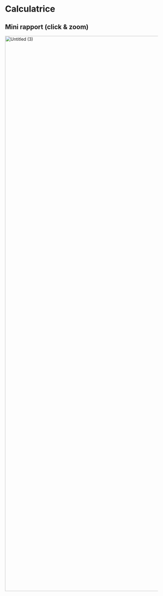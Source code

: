 # Calculatrice

## Mini rapport (click & zoom)

<img width="1829" alt="Untitled (3)" src="https://user-images.githubusercontent.com/91496113/145694905-baa06aa6-2ec3-441d-898f-bcf0c661826a.png">
 
